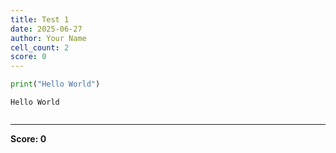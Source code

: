 ```yaml
---
title: Test 1
date: 2025-06-27
author: Your Name
cell_count: 2
score: 0
---
```


```python
print("Hello World")
```

    Hello World
    


```python

```


---
**Score: 0**
